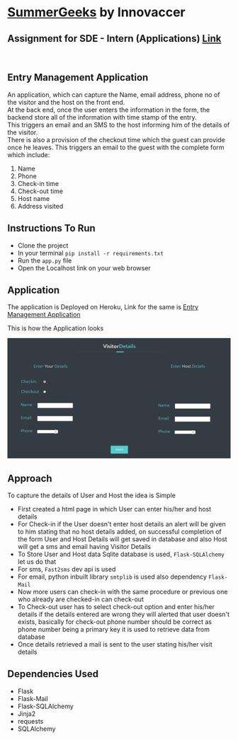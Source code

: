 # [SummerGeeks](https://summergeeks.in/) by Innovaccer
## Assignment for SDE - Intern (Applications) [Link](https://summergeeks.in/static/assignments/summergeeks%202020%20-%20SDE%20Assignment.pdf) 
<br/>

## Entry Management Application  
  
An application, which can capture the Name, email address, phone no of the visitor and the host on the front end.  
At the back end, once the user enters the information in the form, the backend store all of the information with time stamp of the entry.  
This triggers an email and an SMS to the host informing him of the details of the visitor.     
There is also a provision of the checkout time which the guest can provide once he leaves. This triggers an email to the guest with the complete form which include:
1. Name
2. Phone
3. Check-in time
4. Check-out time
5. Host name 
6. Address visited

## Instructions To Run

* Clone the project
* In your terminal ```pip install -r requirements.txt```
* Run the ```app.py``` file
* Open the Localhost link on your web browser

## Application
The application is Deployed on Heroku, Link for the same is [Entry Management Application](https://stormy-badlands-64543.herokuapp.com/)

This is how the Application looks


![What is looks like ](static/css/imgs/app.png)

## Approach



To capture the details of User and Host the idea is Simple

* First created a html page in which User can enter his/her and host details
* For Check-in if the User doesn't enter host details an alert will be given to him stating that no host details added, on successful completion of the form User and
Host Details will get saved in database and also Host will get a sms and email having Visitor Details
* To Store User and Host data Sqlite database is used, ```Flask-SQLAlchemy``` let us do that
* For sms, ```Fast2sms``` dev api is used
* For email, python inbuilt library ```smtplib``` is used also dependency ```Flask-Mail```
* Now more users can check-in with the same procedure or previous one who already are checked-in can check-out
* To Check-out user has to select check-out option and enter his/her details if the details entered are wrong they will alerted that user doesn't exists, basically for check-out phone number should be correct as phone number being a primary key it is used to retrieve data from database
* Once details retrieved a mail is sent to the user stating his/her visit details

## Dependencies Used

* Flask
* Flask-Mail
* Flask-SQLAlchemy
* Jinja2
* requests
* SQLAlchemy


